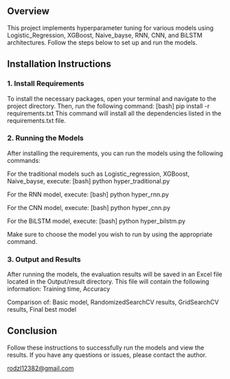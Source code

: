 
## Overview
This project implements hyperparameter tuning for various models using Logistic_Regression, XGBoost, Naive_bayse, RNN, CNN, and BiLSTM architectures. Follow the steps below to set up and run the models.

## Installation Instructions

### 1. Install Requirements

To install the necessary packages, open your terminal and navigate to the project directory. Then, run the following command:
[bash]
pip install -r requirements.txt
This command will install all the dependencies listed in the requirements.txt file.

### 2. Running the Models
After installing the requirements, you can run the models using the following commands:

For the traditional models such as Logistic_regression, XGBoost, Naive_bayse, execute:
[bash]
python hyper_traditional.py

For the RNN model, execute:
[bash]
python hyper_rnn.py

For the CNN model, execute:
[bash]
python hyper_cnn.py

For the BiLSTM model, execute:
[bash]
python hyper_bilstm.py

Make sure to choose the model you wish to run by using the appropriate command.

### 3. Output and Results

After running the models, the evaluation results will be saved in an Excel file located in the Output/result directory. 
This file will contain the following information:
Training time, Accuracy

Comparison of:
Basic model, RandomizedSearchCV results, GridSearchCV results, Final best model

## Conclusion
Follow these instructions to successfully run the models and view the results. If you have any questions or issues, please contact the author.

rodzl12382@gmail.com